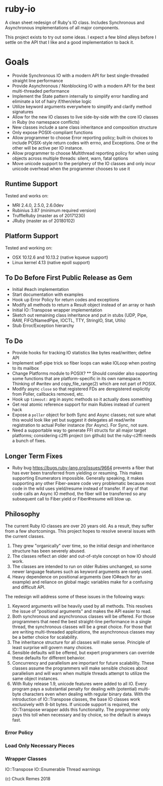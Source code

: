 # ruby-io
A clean sheet redesign of Ruby's IO class. Includes Synchronous and Asynchronous implementations of all major components.

This project exists to try out some ideas. I expect a few blind alleys before I settle on the API that I like and a good implementation to back it.

# Goals
* Provide Synchronous IO with a modern API for best single-threaded straight line performance
* Provide Asynchronous / Nonblocking IO with a modern API for the best multi-threaded performance
* Implement the State pattern internally to simplify error handling and eliminate a lot of hairy if/then/else logic
* Utilize keyword arguments everywhere to simplify and clarify method signatures
* Allow for the new IO classes to live side-by-side with the core IO classes in Ruby (no namespace conflicts)
* New classes include a sane class inheritance and composition structure
* Only expose POSIX-compliant functions
* Allow programmer to choose Error reporting policy; built-in choices to include POSIX-style return codes with errno, and Exceptions. One or the other will be active per IO instance.
* Allow programmer to choose Multithread reporting policy for when using objects across multiple threads: silent, warn, fatal options
* Move unicode support to the periphery of the IO classes and only incur unicode overhead when the programmer chooses to use it

## Runtime Support
Tested and works on:
* MRI 2.4.0, 2.5.0, 2.6.0dev
* Rubinius 3.87 (minimum required version)
* TruffleRuby (master as of 20171230)
* JRuby (master as of 20180102)

## Platform Support
Tested and working on:
* OSX 10.12.6 and 10.13.2 (native kqueue support)
* Linux kernel 4.13 (native epoll support)


## To Do Before First Public Release as Gem
* Initial #each implementation
* Start documentation with examples
* Hook up Error Policy for return codes and exceptions
* Modify all methods to return a Result object instead of an array or hash
* Initial IO::Transpose wrapper implementation
* Sketch out remaining class inheritance and put in stubs (UDP, Pipe, RAW, FIFO/NamedPipe, IOCTL, TTY, StringIO, Stat, Utils)
* Stub Error/Exception hierarchy

## To Do
* Provide hooks for tracking IO statistics like bytes read/written; define API
* Implement self-pipe trick so fiber loops can wake IOLoop when posting to its mailbox
* Change Platforms module to POSIX?
  ** Should consider also supporting some functions that are platform-specific in its own namespace. Thinking of #writev and copy_file_range(2) which are not part of POSIX.
* Modify async `close` so that registered FDs are deregistered explicitly from Poller, callbacks removed, etc.
* Hook up `timeout:` arg in async methods so it actually does something
* Get real atomic reference support for main Rubies instead of current hack
* Expose a `poller` object for both Sync and Async classes; not sure what this would look like yet but suggest it delegates all read/write registration to actual Poller instance (for Async). For Sync, not sure.
* Need a supportable way to generate FFI structs for all major target platforms; considering c2ffi project (on github) but the ruby-c2ffi needs a bunch of fixes.

## Longer Term Fixes
* Ruby bug https://bugs.ruby-lang.org/issues/9664 prevents a fiber that has ever been transferred from yielding or resuming. This makes supporting Enumerators impossible. Generally speaking, it makes supporting any other Fiber-aware code very problematic because most code in the wild uses yield/resume instead of transfer. If any of that code calls an Async IO method, the fiber will be transferred so any subsequent call to Fiber.yield or Fiber#resume will blow up.

## Philosophy
The current Ruby IO classes are over 20 years old. As a result, they suffer from a few shortcomings. This project hopes to resolve several issues with the current classes.

1. They grew "organically" over time, so the initial design and inheritance structure has been severely abused.
2. The classes reflect an older and out-of-style concept on how IO should work.
3. The classes are intended to run on older Rubies unchanged, so some newer language features such as keyword arguments are rarely used.
4. Heavy dependence on positional arguments (see IO#each for an example) and reliance on global magic variables make for a confusing and difficult API.

The redesign will address some of these issues in the following ways:

1. Keyword arguments will be heavily used by all methods. This resolves the issue of "positional arguments" and makes the API easier to read.
2. Both synchronous and asynchronous classes will be offered. For those programmers that need the best straight-line performance in a single thread, the synchronous classes will be a great choice. For those that are writing multi-threaded applications, the asynchronous classes may be a better choice for scalability.
3. The inheritance structure for all classes will make sense. Principle of least surprise will govern many choices.
4. Sensible defaults will be offered, but expert programmers can override these defaults for different behavior.
5. Concurrency and parallelism are important for future scalability. These classes assume the programmers will make sensible choices about parallelism and will warn when multiple threads attempt to utilize the same object instances.
6. With Ruby release 1.9, unicode features were added to all IO. Every program pays a substantial penalty for dealing with (potential) multi-byte characters even when dealing with regular binary data. With the introduction of IO::Transpose classes, the base IO classes work exclusively with 8-bit bytes. If unicode support is required, the IO::Transpose wrapper adds this functionality. The programmer only pays this toll when necessary and by choice, so the default is always fast.

### Error Policy

### Load Only Necessary Pieces

### Wrapper Classes
IO::Transpose
IO::Enumerable
Thread warnings

(c) Chuck Remes 2018